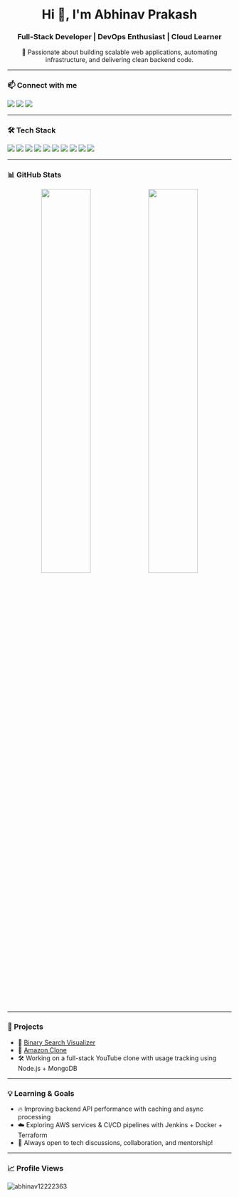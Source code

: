 <h1 align="center">Hi 👋, I'm Abhinav Prakash</h1>
<h3 align="center">Full-Stack Developer | DevOps Enthusiast | Cloud Learner</h3>

<p align="center">
🚀 Passionate about building scalable web applications, automating infrastructure, and delivering clean backend code.
</p>

---

### 📫 Connect with me

<p>
  <a href="mailto:Abhinavkumar8789@gmail.com"><img src="https://img.shields.io/badge/Gmail-red?style=for-the-badge&logo=gmail&logoColor=white"/></a>
  <a href="https://www.linkedin.com/in/abhinav-prakash-ba471a258/" target="_blank"><img src="https://img.shields.io/badge/LinkedIn-blue?style=for-the-badge&logo=linkedin&logoColor=white"/></a>
  <a href="https://github.com/abhinav12222363"><img src="https://img.shields.io/badge/GitHub-100000?style=for-the-badge&logo=github&logoColor=white"/></a>
</p>

---

### 🛠️ Tech Stack

<p>
  <img src="https://img.shields.io/badge/React.js-20232A?style=for-the-badge&logo=react&logoColor=61DAFB"/>
  <img src="https://img.shields.io/badge/Node.js-339933?style=for-the-badge&logo=nodedotjs&logoColor=white"/>
  <img src="https://img.shields.io/badge/Express.js-000000?style=for-the-badge&logo=express&logoColor=white"/>
  <img src="https://img.shields.io/badge/HTML5-E34F26?style=for-the-badge&logo=html5&logoColor=white"/>
  <img src="https://img.shields.io/badge/CSS3-1572B6?style=for-the-badge&logo=css3&logoColor=white"/>
  <img src="https://img.shields.io/badge/Terraform-623CE4?style=for-the-badge&logo=terraform&logoColor=white"/>
  <img src="https://img.shields.io/badge/Docker-2496ED?style=for-the-badge&logo=docker&logoColor=white"/>
  <img src="https://img.shields.io/badge/AWS-FF9900?style=for-the-badge&logo=amazonaws&logoColor=white"/>
  <img src="https://img.shields.io/badge/Jenkins-D24939?style=for-the-badge&logo=jenkins&logoColor=white"/>
  <img src="https://img.shields.io/badge/Java-007396?style=for-the-badge&logo=java&logoColor=white"/>
</p>

---

### 📊 GitHub Stats

<p align="center">
  <img src="https://github-readme-stats.vercel.app/api?username=abhinav12222363&show_icons=true&theme=radical" width="47%" />
  <img src="https://github-readme-streak-stats.herokuapp.com/?user=abhinav12222363&theme=radical" width="47%" />
</p>

---

### 🚀 Projects

- 🔗 [Binary Search Visualizer](https://abhinav12222363.github.io/BINARY-SEARCH-VISUALIZER/)
- 🔗 [Amazon Clone](https://abhinav12222363.github.io/Amazon-clone/)
- 🛠️ Working on a full-stack YouTube clone with usage tracking using Node.js + MongoDB

---

### 💡 Learning & Goals

- 🔥 Improving backend API performance with caching and async processing
- ☁️ Exploring AWS services & CI/CD pipelines with Jenkins + Docker + Terraform
- 💬 Always open to tech discussions, collaboration, and mentorship!

---

### 📈 Profile Views

<p align="left">
  <img src="https://komarev.com/ghpvc/?username=abhinav12222363&label=Profile%20views&color=0e75b6&style=flat" alt="abhinav12222363" />
</p>


